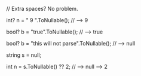 // Extra spaces? No problem.

int? n = " 9 ".ToNullable<int>(); // --> 9

bool? b = "true".ToNullable<bool>(); // --> true  

bool? b = "this will not parse".ToNullable<bool>(); // --> null


string s = null;

int n = s.ToNullable<int>() ?? 2;   // --> null --> 2
